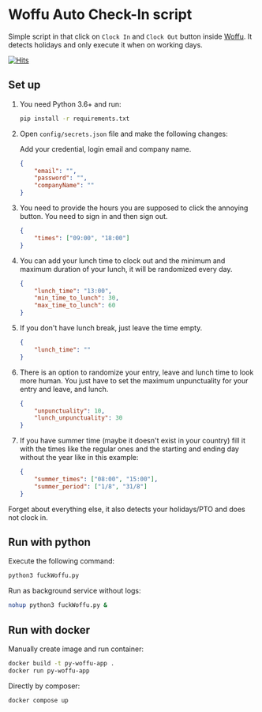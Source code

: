 # Woffu Auto Check-In script

Simple script in that click on `Clock In` and `Clock Out` button inside [Woffu](https://www.woffu.com/en). It detects holidays and only execute it when on working days.

[![Hits](https://hits.seeyoufarm.com/api/count/incr/badge.svg?url=https%3A%2F%2Fgithub.com%2FRarceD%2FFuckWoffu&count_bg=%2379C83D&title_bg=%23555555&icon=&icon_color=%23E7E7E7&title=Hits%3A&edge_flat=false)](https://hits.seeyoufarm.com)

## Set up

1. You need Python 3.6+ and run:

    ```bash
    pip install -r requirements.txt
    ```

2. Open `config/secrets.json` file and make the following changes:

    Add your credential, login email and company name.

    ```json
    {
        "email": "",
        "password": "",
        "companyName": ""
    }
    ```

3. You need to provide the hours you are supposed to click the annoying button. You need to sign in and then sign out.

    ```json
    {
        "times": ["09:00", "18:00"]
    }
    ```

4. You can add your lunch time to clock out and the minimum and maximum duration of your lunch, it will be randomized every day.

    ```json
    {
        "lunch_time": "13:00",
        "min_time_to_lunch": 30,
        "max_time_to_lunch": 60
    }
    ```

5. If you don't have lunch break, just leave the time empty.

    ```json
    {
        "lunch_time": ""
    }
    ```

6. There is an option to randomize your entry, leave and lunch time to look more human. You just have to set the maximum unpunctuality for your entry and leave, and lunch.

    ```json
    {
        "unpunctuality": 10,
        "lunch_unpunctuality": 30
    }
    ```

7. If you have summer time (maybe it doesn't exist in your country) fill it with the times like the regular ones and the starting and ending day without the year like in this example:

    ```json
    {
        "summer_times": ["08:00", "15:00"],
        "summer_period": ["1/8", "31/8"]
    }
    ```

Forget about everything else, it also detects your holidays/PTO and does not clock in.

## Run with python

Execute the following command:

```bash
python3 fuckWoffu.py
```

Run as background service without logs:

```bash
nohup python3 fuckWoffu.py &
```

## Run with docker

Manually create image and run container:

```sh
docker build -t py-woffu-app .
docker run py-woffu-app
```

Directly by composer:

```sh
docker compose up
```
